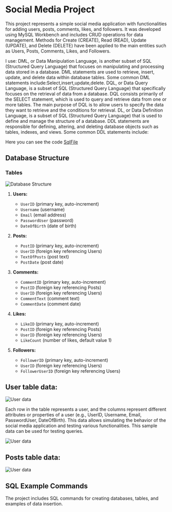 
# Social Media Project

This project represents a simple social media application with functionalities for adding users, posts, comments, likes, and followers. It was developed using MySQL Workbench and includes CRUD operations for data management. Methods for Create (CREATE), Read (READ), Update (UPDATE), and Delete (DELETE) have been applied to the main entities such as Users, Posts, Comments, Likes, and Followers.

I use: DML, or Data Manipulation Language, is another subset of SQL (Structured Query Language) that focuses on manipulating and processing data stored in a database. DML statements are used to retrieve, insert, update, and delete data within database tables. Some common DML statements include:Select,insert,update,delete.
DQL, or Data Query Language, is a subset of SQL (Structured Query Language) that specifically focuses on the retrieval of data from a database. DQL consists primarily of the SELECT statement, which is used to query and retrieve data from one or more tables. The main purpose of DQL is to allow users to specify the data they want to retrieve and the conditions for retrieval.
DL, or Data Definition Language, is a subset of SQL (Structured Query Language) that is used to define and manage the structure of a database. DDL statements are responsible for defining, altering, and deleting database objects such as tables, indexes, and views. Some common DDL statements include:



Here you can see the code [SqlFile](https://github.com/legendadr/MySQL-Project/blob/main/MySqlProjectFile.sql)

## Database Structure

### Tables

![Database Structure](https://github.com/legendadr/MySQL-Project/blob/main/designBazaDeDateSocialMedia.png)

1. **Users:**
   - `UserID` (primary key, auto-increment)
   - `Username` (username)
   - `Email` (email address)
   - `PasswordUser` (password)
   - `DateOfBirth` (date of birth)

2. **Posts:**
   - `PostID` (primary key, auto-increment)
   - `UserID` (foreign key referencing Users)
   - `TextOfPosts` (post text)
   - `PostDate` (post date)

3. **Comments:**
   - `CommentID` (primary key, auto-increment)
   - `PostID` (foreign key referencing Posts)
   - `UserID` (foreign key referencing Users)
   - `CommentText` (comment text)
   - `CommentDate` (comment date)

4. **Likes:**
   - `LikeID` (primary key, auto-increment)
   - `PostID` (foreign key referencing Posts)
   - `UserID` (foreign key referencing Users)
   - `LikeCount` (number of likes, default value 1)

5. **Followers:**
   - `FollowerID` (primary key, auto-increment)
   - `UserID` (foreign key referencing Users)
   - `FollowerUserID` (foreign key referencing Users)

## User table data:

![User data](https://github.com/legendadr/MySQL-Project/blob/main/User%20Table%20Data.png)

Each row in the table represents a user, and the columns represent different attributes or properties of a user (e.g., UserID, Username, Email, PasswordUser, DateOfBirth). This data allows simulating the behavior of the social media application and testing various functionalities. This sample data can be used for testing queries.

![User data](https://github.com/legendadr/MySQL-Project/blob/main/insert%20into%20table.png)

## Posts table data:

![User data](https://github.com/legendadr/MySQL-Project/blob/main/table%20posts.png)


## SQL Example Commands

The project includes SQL commands for creating databases, tables, and examples of data insertion.



